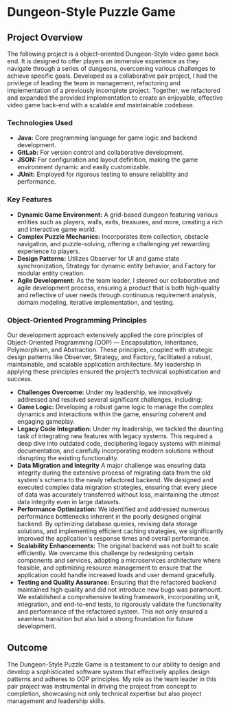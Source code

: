 # Dungeon-Style Puzzle Game

## Project Overview

The following project is a object-oriented Dungeon-Style video game back end. It is designed to offer players an immersive experience as they navigate through a series of dungeons, overcoming various challenges to achieve specific goals. Developed as a collaborative pair project, I had the privilege of leading the team in management, refactoring and implementation of a previously incomplete project. Together, we refactored and expanded the provided implementation to create an enjoyable, effective video game back-end with a scalable and maintainable codebase.

### Technologies Used

- **Java:** Core programming language for game logic and backend development.
- **GitLab:** For version control and collaborative development.
- **JSON:** For configuration and layout definition, making the game environment dynamic and easily customizable.
- **JUnit:** Employed for rigorous testing to ensure reliability and performance.

### Key Features

- **Dynamic Game Environment:** A grid-based dungeon featuring various entities such as players, walls, exits, treasures, and more, creating a rich and interactive game world.
- **Complex Puzzle Mechanics:** Incorporates item collection, obstacle navigation, and puzzle-solving, offering a challenging yet rewarding experience to players.
- **Design Patterns:** Utilizes Observer for UI and game state synchronization, Strategy for dynamic entity behavior, and Factory for modular entity creation.
- **Agile Development:** As the team leader, I steered our collaborative and agile development process, ensuring a product that is both high-quality and reflective of user needs through continuous requirement analysis, domain modeling, iterative implementation, and testing.

### Object-Oriented Programming Principles

Our development approach extensively applied the core principles of Object-Oriented Programming (OOP) — Encapsulation, Inheritance, Polymorphism, and Abstraction. These principles, coupled with strategic design patterns like Observer, Strategy, and Factory, facilitated a robust, maintainable, and scalable application architecture. My leadership in applying these principles ensured the project’s technical sophistication and success.

- **Challenges Overcome:** Under my leadership, we innovatively addressed and resolved several significant challenges, including:
- **Game Logic:** Developing a robust game logic to manage the complex dynamics and interactions within the game, ensuring coherent and engaging gameplay.
- **Legacy Code Integration:** Under my leadership, we tackled the daunting task of integrating new features with legacy systems. This required a deep dive into outdated code, deciphering legacy systems with minimal documentation, and carefully incorporating modern solutions without disrupting the existing functionality.
- **Data Migration and Integrity** A major challenge was ensuring data integrity during the extensive process of migrating data from the old system's schema to the newly refactored backend. We designed and executed complex data migration strategies, ensuring that every piece of data was accurately transferred without loss, maintaining the utmost data integrity even in large datasets.
- **Performance Optimization:** We identified and addressed numerous performance bottlenecks inherent in the poorly designed original backend. By optimizing database queries, revising data storage solutions, and implementing efficient caching strategies, we significantly improved the application's response times and overall performance.
- **Scalability Enhancements:** The original backend was not built to scale efficiently. We overcame this challenge by redesigning certain components and services, adopting a microservices architecture where feasible, and optimizing resource management to ensure that the application could handle increased loads and user demand gracefully.
- **Testing and Quality Assurance:** Ensuring that the refactored backend maintained high quality and did not introduce new bugs was paramount. We established a comprehensive testing framework, incorporating unit, integration, and end-to-end tests, to rigorously validate the functionality and performance of the refactored system. This not only ensured a seamless transition but also laid a strong foundation for future development.

## Outcome

The Dungeon-Style Puzzle Game is a testament to our ability to design and develop a sophisticated software system that effectively applies design patterns and adheres to OOP principles. My role as the team leader in this pair project was instrumental in driving the project from concept to completion, showcasing not only technical expertise but also project management and leadership skills.
